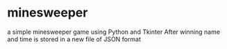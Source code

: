 # minesweeper
a simple minesweeper game using Python and Tkinter
After winning name and time is stored in a new file of JSON format 
